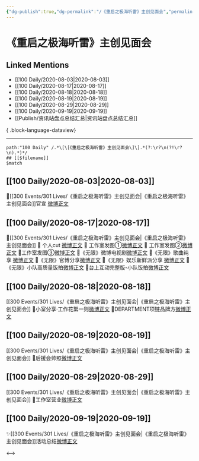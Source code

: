 ```yaml
---
{"dg-publish":true,"dg-permalink":"/《重启之极海听雷》主创见面会","permalink":"/《重启之极海听雷》主创见面会/","created":"2023-04-06T22:48:52.000+08:00","updated":"2023-08-24T18:27:24.646+08:00"}
---
```


# 《重启之极海听雷》主创见面会

## Linked Mentions
- [[100 Daily/2020-08-03\|2020-08-03]]
- [[100 Daily/2020-08-17\|2020-08-17]]
- [[100 Daily/2020-08-18\|2020-08-18]]
- [[100 Daily/2020-08-19\|2020-08-19]]
- [[100 Daily/2020-08-29\|2020-08-29]]
- [[100 Daily/2020-09-19\|2020-09-19]]
- [[Publish/资讯站盘点总结汇总\|资讯站盘点总结汇总]]

{ .block-language-dataview}

---

```expander
path:"100 Daily" /.*\[\[《重启之极海听雷》主创见面会\]\].*(?:\r?\n(?!\r?\n).*)*/
## [[$filename]]
$match
```
## [[100 Daily/2020-08-03\|2020-08-03]]
🌟[[300 Events/301 Lives/《重启之极海听雷》主创见面会\|《重启之极海听雷》主创见面会]]官宣 [微博正文](https://m.weibo.cn/6466290670/4533859301988285)

## [[100 Daily/2020-08-17\|2020-08-17]]
🌟[[300 Events/301 Lives/《重启之极海听雷》主创见面会\|《重启之极海听雷》主创见面会]]
🌱 个人cut [微博正文](https://m.weibo.cn/6466290670/4539021928179025)
🌱 工作室发图①[微博正文](https://m.weibo.cn/6466290670/4539050583922198)
🌱 工作室发图②[微博正文](https://m.weibo.cn/6466290670/4538982656118806)
🌱工作室发图③[微博正文](https://m.weibo.cn/6466290670/4539058423072286)
🌱《无限》微博电视剧[微博正文](https://m.weibo.cn/6466290670/4539003611382043)
🌱《无限》歌曲纯享 [微博正文](https://m.weibo.cn/6466290670/4539007310505626)
🌱《无限》官博分享[微博正文](https://m.weibo.cn/6466290670/4539012927468252)
🌱《无限》娱乐新鲜派分享 [微博正文](https://m.weibo.cn/6466290670/4539013761873318)
🌱《无限》小队高质量饭拍[微博正文](https://m.weibo.cn/6466290670/4539105893941869)
🌱台上互动完整版-小队饭拍[微博正文](https://m.weibo.cn/6466290670/4539187800309937)
## [[100 Daily/2020-08-18\|2020-08-18]]
[[300 Events/301 Lives/《重启之极海听雷》主创见面会\|《重启之极海听雷》主创见面会]]
💫小室分享·工作花絮一则[微博正文](https://m.weibo.cn/6466290670/4539398333142609)
💫DEPARTMENT项链品牌方[微博正文](https://m.weibo.cn/6466290670/4539401810742274)
## [[100 Daily/2020-08-19\|2020-08-19]]
[[300 Events/301 Lives/《重启之极海听雷》主创见面会\|《重启之极海听雷》主创见面会]]
🌟后援会帅照[微博正文](https://m.weibo.cn/6466290670/4539623793494969)
## [[100 Daily/2020-08-29\|2020-08-29]]
[[300 Events/301 Lives/《重启之极海听雷》主创见面会\|《重启之极海听雷》主创见面会]]
🎊工作室营业[微博正文](https://m.weibo.cn/6466290670/4543306711702178)
## [[100 Daily/2020-09-19\|2020-09-19]]
✨[[300 Events/301 Lives/《重启之极海听雷》主创见面会\|《重启之极海听雷》主创见面会]]活动总结[微博正文](https://m.weibo.cn/6466290670/4550805674526076)

<-->